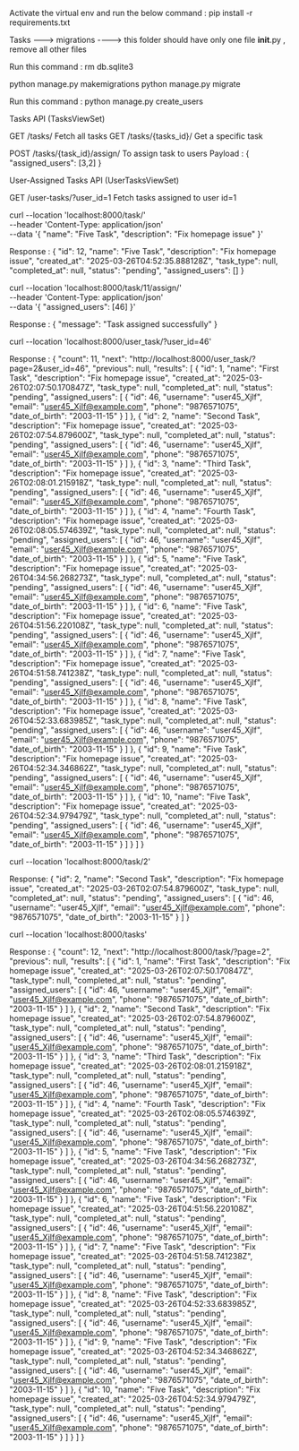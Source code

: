 <!-- If working in virtual environment -->
Activate the virtual env and run the below command :
pip install -r requirements.txt

<!-- Clear the migrations -->
Tasks ---> migrations ----> this folder should have only one file __init__.py , remove all other files

<!-- To remove the db.sqlite3 -->
Run this command : rm db.sqlite3 

python manage.py makemigrations
python manage.py migrate

<!-- To create random 50 users -->
Run this command : python manage.py create_users

<!-- API EndPoints -->
Tasks API (TasksViewSet)

GET	    /tasks/	                  Fetch all tasks
GET	    /tasks/{tasks_id}/	      Get a specific task

POST    /tasks/{task_id}/assign/  To assign task to users
Payload : {
  "assigned_users": [3,2]
}

User-Assigned Tasks API (UserTasksViewSet)

GET	    /user-tasks/?user_id=1	   Fetch tasks assigned to user id=1


<!-- SAMPLE API Requests and responses -->

<!-- To create tasks :  -->

curl --location 'localhost:8000/task/' \
--header 'Content-Type: application/json' \
--data '{
  "name": "Five Task",
  "description": "Fix homepage issue"
}'

Response : 
{
    "id": 12,
    "name": "Five Task",
    "description": "Fix homepage issue",
    "created_at": "2025-03-26T04:52:35.888128Z",
    "task_type": null,
    "completed_at": null,
    "status": "pending",
    "assigned_users": []
}

<!-- To assign tasks : -->

curl --location 'localhost:8000/task/11/assign/' \
--header 'Content-Type: application/json' \
--data '{
  "assigned_users": [46]
}'

Response : 
{
    "message": "Task assigned successfully"
}

<!-- To get tasks assigned to a user -->
curl --location 'localhost:8000/user_task/?user_id=46'

Response :
{
    "count": 11,
    "next": "http://localhost:8000/user_task/?page=2&user_id=46",
    "previous": null,
    "results": [
        {
            "id": 1,
            "name": "First Task",
            "description": "Fix homepage issue",
            "created_at": "2025-03-26T02:07:50.170847Z",
            "task_type": null,
            "completed_at": null,
            "status": "pending",
            "assigned_users": [
                {
                    "id": 46,
                    "username": "user45_XjIf",
                    "email": "user45_XjIf@example.com",
                    "phone": "9876571075",
                    "date_of_birth": "2003-11-15"
                }
            ]
        },
        {
            "id": 2,
            "name": "Second Task",
            "description": "Fix homepage issue",
            "created_at": "2025-03-26T02:07:54.879600Z",
            "task_type": null,
            "completed_at": null,
            "status": "pending",
            "assigned_users": [
                {
                    "id": 46,
                    "username": "user45_XjIf",
                    "email": "user45_XjIf@example.com",
                    "phone": "9876571075",
                    "date_of_birth": "2003-11-15"
                }
            ]
        },
        {
            "id": 3,
            "name": "Third Task",
            "description": "Fix homepage issue",
            "created_at": "2025-03-26T02:08:01.215918Z",
            "task_type": null,
            "completed_at": null,
            "status": "pending",
            "assigned_users": [
                {
                    "id": 46,
                    "username": "user45_XjIf",
                    "email": "user45_XjIf@example.com",
                    "phone": "9876571075",
                    "date_of_birth": "2003-11-15"
                }
            ]
        },
        {
            "id": 4,
            "name": "Fourth Task",
            "description": "Fix homepage issue",
            "created_at": "2025-03-26T02:08:05.574639Z",
            "task_type": null,
            "completed_at": null,
            "status": "pending",
            "assigned_users": [
                {
                    "id": 46,
                    "username": "user45_XjIf",
                    "email": "user45_XjIf@example.com",
                    "phone": "9876571075",
                    "date_of_birth": "2003-11-15"
                }
            ]
        },
        {
            "id": 5,
            "name": "Five Task",
            "description": "Fix homepage issue",
            "created_at": "2025-03-26T04:34:56.268273Z",
            "task_type": null,
            "completed_at": null,
            "status": "pending",
            "assigned_users": [
                {
                    "id": 46,
                    "username": "user45_XjIf",
                    "email": "user45_XjIf@example.com",
                    "phone": "9876571075",
                    "date_of_birth": "2003-11-15"
                }
            ]
        },
        {
            "id": 6,
            "name": "Five Task",
            "description": "Fix homepage issue",
            "created_at": "2025-03-26T04:51:56.220108Z",
            "task_type": null,
            "completed_at": null,
            "status": "pending",
            "assigned_users": [
                {
                    "id": 46,
                    "username": "user45_XjIf",
                    "email": "user45_XjIf@example.com",
                    "phone": "9876571075",
                    "date_of_birth": "2003-11-15"
                }
            ]
        },
        {
            "id": 7,
            "name": "Five Task",
            "description": "Fix homepage issue",
            "created_at": "2025-03-26T04:51:58.741238Z",
            "task_type": null,
            "completed_at": null,
            "status": "pending",
            "assigned_users": [
                {
                    "id": 46,
                    "username": "user45_XjIf",
                    "email": "user45_XjIf@example.com",
                    "phone": "9876571075",
                    "date_of_birth": "2003-11-15"
                }
            ]
        },
        {
            "id": 8,
            "name": "Five Task",
            "description": "Fix homepage issue",
            "created_at": "2025-03-26T04:52:33.683985Z",
            "task_type": null,
            "completed_at": null,
            "status": "pending",
            "assigned_users": [
                {
                    "id": 46,
                    "username": "user45_XjIf",
                    "email": "user45_XjIf@example.com",
                    "phone": "9876571075",
                    "date_of_birth": "2003-11-15"
                }
            ]
        },
        {
            "id": 9,
            "name": "Five Task",
            "description": "Fix homepage issue",
            "created_at": "2025-03-26T04:52:34.346862Z",
            "task_type": null,
            "completed_at": null,
            "status": "pending",
            "assigned_users": [
                {
                    "id": 46,
                    "username": "user45_XjIf",
                    "email": "user45_XjIf@example.com",
                    "phone": "9876571075",
                    "date_of_birth": "2003-11-15"
                }
            ]
        },
        {
            "id": 10,
            "name": "Five Task",
            "description": "Fix homepage issue",
            "created_at": "2025-03-26T04:52:34.979479Z",
            "task_type": null,
            "completed_at": null,
            "status": "pending",
            "assigned_users": [
                {
                    "id": 46,
                    "username": "user45_XjIf",
                    "email": "user45_XjIf@example.com",
                    "phone": "9876571075",
                    "date_of_birth": "2003-11-15"
                }
            ]
        }
    ]
}

<!-- To get specific task : -->

curl --location 'localhost:8000/task/2'

Response:
{
    "id": 2,
    "name": "Second Task",
    "description": "Fix homepage issue",
    "created_at": "2025-03-26T02:07:54.879600Z",
    "task_type": null,
    "completed_at": null,
    "status": "pending",
    "assigned_users": [
        {
            "id": 46,
            "username": "user45_XjIf",
            "email": "user45_XjIf@example.com",
            "phone": "9876571075",
            "date_of_birth": "2003-11-15"
        }
    ]
}

<!-- To get all tasks :  -->

curl --location 'localhost:8000/tasks'

Response : 
{
    "count": 12,
    "next": "http://localhost:8000/task/?page=2",
    "previous": null,
    "results": [
        {
            "id": 1,
            "name": "First Task",
            "description": "Fix homepage issue",
            "created_at": "2025-03-26T02:07:50.170847Z",
            "task_type": null,
            "completed_at": null,
            "status": "pending",
            "assigned_users": [
                {
                    "id": 46,
                    "username": "user45_XjIf",
                    "email": "user45_XjIf@example.com",
                    "phone": "9876571075",
                    "date_of_birth": "2003-11-15"
                }
            ]
        },
        {
            "id": 2,
            "name": "Second Task",
            "description": "Fix homepage issue",
            "created_at": "2025-03-26T02:07:54.879600Z",
            "task_type": null,
            "completed_at": null,
            "status": "pending",
            "assigned_users": [
                {
                    "id": 46,
                    "username": "user45_XjIf",
                    "email": "user45_XjIf@example.com",
                    "phone": "9876571075",
                    "date_of_birth": "2003-11-15"
                }
            ]
        },
        {
            "id": 3,
            "name": "Third Task",
            "description": "Fix homepage issue",
            "created_at": "2025-03-26T02:08:01.215918Z",
            "task_type": null,
            "completed_at": null,
            "status": "pending",
            "assigned_users": [
                {
                    "id": 46,
                    "username": "user45_XjIf",
                    "email": "user45_XjIf@example.com",
                    "phone": "9876571075",
                    "date_of_birth": "2003-11-15"
                }
            ]
        },
        {
            "id": 4,
            "name": "Fourth Task",
            "description": "Fix homepage issue",
            "created_at": "2025-03-26T02:08:05.574639Z",
            "task_type": null,
            "completed_at": null,
            "status": "pending",
            "assigned_users": [
                {
                    "id": 46,
                    "username": "user45_XjIf",
                    "email": "user45_XjIf@example.com",
                    "phone": "9876571075",
                    "date_of_birth": "2003-11-15"
                }
            ]
        },
        {
            "id": 5,
            "name": "Five Task",
            "description": "Fix homepage issue",
            "created_at": "2025-03-26T04:34:56.268273Z",
            "task_type": null,
            "completed_at": null,
            "status": "pending",
            "assigned_users": [
                {
                    "id": 46,
                    "username": "user45_XjIf",
                    "email": "user45_XjIf@example.com",
                    "phone": "9876571075",
                    "date_of_birth": "2003-11-15"
                }
            ]
        },
        {
            "id": 6,
            "name": "Five Task",
            "description": "Fix homepage issue",
            "created_at": "2025-03-26T04:51:56.220108Z",
            "task_type": null,
            "completed_at": null,
            "status": "pending",
            "assigned_users": [
                {
                    "id": 46,
                    "username": "user45_XjIf",
                    "email": "user45_XjIf@example.com",
                    "phone": "9876571075",
                    "date_of_birth": "2003-11-15"
                }
            ]
        },
        {
            "id": 7,
            "name": "Five Task",
            "description": "Fix homepage issue",
            "created_at": "2025-03-26T04:51:58.741238Z",
            "task_type": null,
            "completed_at": null,
            "status": "pending",
            "assigned_users": [
                {
                    "id": 46,
                    "username": "user45_XjIf",
                    "email": "user45_XjIf@example.com",
                    "phone": "9876571075",
                    "date_of_birth": "2003-11-15"
                }
            ]
        },
        {
            "id": 8,
            "name": "Five Task",
            "description": "Fix homepage issue",
            "created_at": "2025-03-26T04:52:33.683985Z",
            "task_type": null,
            "completed_at": null,
            "status": "pending",
            "assigned_users": [
                {
                    "id": 46,
                    "username": "user45_XjIf",
                    "email": "user45_XjIf@example.com",
                    "phone": "9876571075",
                    "date_of_birth": "2003-11-15"
                }
            ]
        },
        {
            "id": 9,
            "name": "Five Task",
            "description": "Fix homepage issue",
            "created_at": "2025-03-26T04:52:34.346862Z",
            "task_type": null,
            "completed_at": null,
            "status": "pending",
            "assigned_users": [
                {
                    "id": 46,
                    "username": "user45_XjIf",
                    "email": "user45_XjIf@example.com",
                    "phone": "9876571075",
                    "date_of_birth": "2003-11-15"
                }
            ]
        },
        {
            "id": 10,
            "name": "Five Task",
            "description": "Fix homepage issue",
            "created_at": "2025-03-26T04:52:34.979479Z",
            "task_type": null,
            "completed_at": null,
            "status": "pending",
            "assigned_users": [
                {
                    "id": 46,
                    "username": "user45_XjIf",
                    "email": "user45_XjIf@example.com",
                    "phone": "9876571075",
                    "date_of_birth": "2003-11-15"
                }
            ]
        }
    ]
}